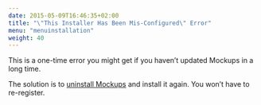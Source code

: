 ```yaml
---
date: 2015-05-09T16:46:35+02:00
title: "\"This Installer Has Been Mis-Configured\" Error"
menu: "menuinstallation"
weight: 40
---
```

This is a one-time error you might get if you haven’t updated Mockups in a long time.

The solution is to [uninstall Mockups](/installation/uninstall/) and install it again. You won’t have to re-register.
